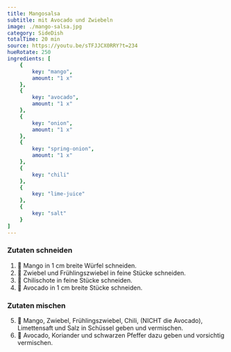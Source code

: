 ```yaml
---
title: Mangosalsa
subtitle: mit Avocado und Zwiebeln
image: ./mango-salsa.jpg
category: SideDish
totalTime: 20 min
source: https://youtu.be/sTFJJCX0RRY?t=234
hueRotate: 250
ingredients: [
    {
        key: "mango",
        amount: "1 x"
    },
    {
        key: "avocado",
        amount: "1 x"
    },
    {
        key: "onion",
        amount: "1 x"
    },
    {
        key: "spring-onion",
        amount: "1 x"
    },
    {
        key: "chili"
    },
    {
        key: "lime-juice"
    },
    {
        key: "salt"
    }
]
---
```


### Zutaten schneiden

1. 🔪 Mango in 1 cm breite Würfel schneiden.
2. 🔪 Zwiebel und Frühlingszwiebel in feine Stücke schneiden.
3. 🔪 Chilischote in feine Stücke schneiden.
4. 🔪 Avocado in 1 cm breite Stücke schneiden.

### Zutaten mischen

5. 🥣 Mango, Zwiebel, Frühlingszwiebel, Chili, (NICHT die Avocado), Limettensaft und Salz in Schüssel geben und vermischen.
6. 🥣 Avocado, Koriander und schwarzen Pfeffer dazu geben und vorsichtig vermischen.